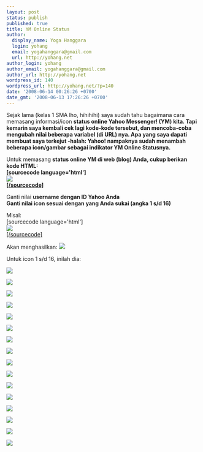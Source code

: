 ```yaml
---
layout: post
status: publish
published: true
title: YM Online Status
author:
  display_name: Yoga Hanggara
  login: yohang
  email: yogahanggara@gmail.com
  url: http://yohang.net
author_login: yohang
author_email: yogahanggara@gmail.com
author_url: http://yohang.net
wordpress_id: 140
wordpress_url: http://yohang.net/?p=140
date: '2008-06-14 00:26:26 +0700'
date_gmt: '2008-06-13 17:26:26 +0700'
---
```

Sejak lama (kelas 1 SMA lho, hihihihi) saya sudah tahu bagaimana cara memasang informasi/icon **status online Yahoo Messenger! (YM) kita. Tapi kemarin saya kembali cek lagi kode-kode tersebut, dan mencoba-coba mengubah nilai beberapa variabel (di URL) nya. Apa yang saya dapati membuat saya terkejut -halah: Yahoo! nampaknya sudah menambah beberapa icon/gambar sebagai indikator YM Online Statusnya.<!--more-->**

Untuk memasang **status online YM di web (blog) Anda, cukup berikan kode HTML:  
[sourcecode language='html']  
 [![](http://opi.yahoo.com/online?u=username&t=icon)  
[/sourcecode]](ymsgr:sendIM?username)**

Ganti nilai **username dengan ID Yahoo Anda  
Ganti nilai icon sesuai dengan yang Anda sukai (angka 1 s/d 16)**

Misal:  
[sourcecode language='html']  
 [![](http://opi.yahoo.com/online?u=yogahanggara&t=8)  
[/sourcecode]](ymsgr:sendIM?yogahanggara)

Akan menghasilkan: [![](http://opi.yahoo.com/online?u=yogahanggara&t=8)](ymsgr:sendIM?yogahanggara)

Untuk icon 1 s/d 16, inilah dia:

![](http://opi.yahoo.com/online?u=yogahanggara&t=1)

![](http://opi.yahoo.com/online?u=yogahanggara&t=2)

![](http://opi.yahoo.com/online?u=yogahanggara&t=3)

![](http://opi.yahoo.com/online?u=yogahanggara&t=4)

![](http://opi.yahoo.com/online?u=yogahanggara&t=5)

![](http://opi.yahoo.com/online?u=yogahanggara&t=6)

![](http://opi.yahoo.com/online?u=yogahanggara&t=7)

![](http://opi.yahoo.com/online?u=yogahanggara&t=8)

![](http://opi.yahoo.com/online?u=yogahanggara&t=9)

![](http://opi.yahoo.com/online?u=yogahanggara&t=10)

![](http://opi.yahoo.com/online?u=yogahanggara&t=11)

![](http://opi.yahoo.com/online?u=yogahanggara&t=12)

![](http://opi.yahoo.com/online?u=yogahanggara&t=13)

![](http://opi.yahoo.com/online?u=yogahanggara&t=14)

![](http://opi.yahoo.com/online?u=yogahanggara&t=15)

![](http://opi.yahoo.com/online?u=yogahanggara&t=16)

